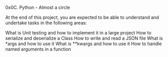 0x0C. Python - Almost a circle

At the end of this project, you are expected to be able to understand and undertake tasks in the following areas:

What is Unit testing and how to implement it in a large project
How to serialize and deserialize a Class
How to write and read a JSON file
What is *args and how to use it
What is **kwargs and how to use it
How to handle named arguments in a function 
